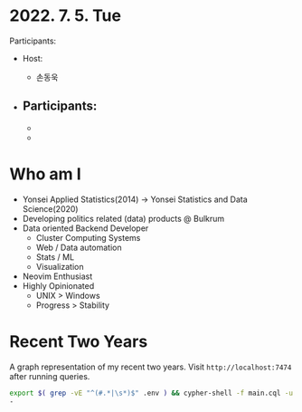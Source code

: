 # 2022. 7. 5. Tue

Participants:
- Host:
  - 손동욱

- Participants:
  - 
  - 
  - 

# Who am I

- Yonsei Applied Statistics(2014) -> Yonsei Statistics and Data Science(2020)
- Developing politics related (data) products @ Bulkrum
- Data oriented Backend Developer
  - Cluster Computing Systems
  - Web / Data automation
  - Stats / ML
  - Visualization
- Neovim Enthusiast
- Highly Opinionated
  - UNIX > Windows
  - Progress > Stability

# Recent Two Years

A graph representation of my recent two years. Visit `http://localhost:7474` after running queries.

```bash
export $( grep -vE "^(#.*|\s*)$" .env ) && cypher-shell -f main.cql -u $NEO4J_USER -p $NEO4J_PASSWORD
- 
```
